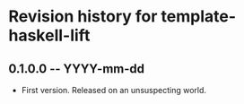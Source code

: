 # Revision history for template-haskell-lift

## 0.1.0.0 -- YYYY-mm-dd

* First version. Released on an unsuspecting world.
